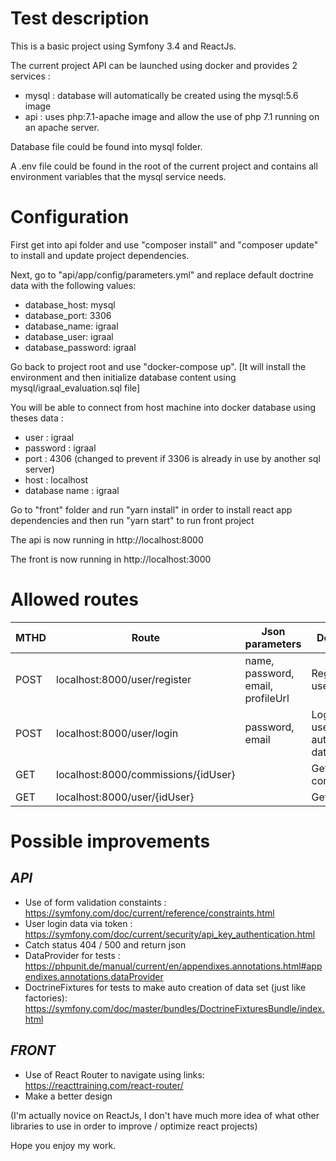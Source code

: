 # Test description

This is a basic project using Symfony 3.4 and ReactJs.

The current project API can be launched using docker and provides 2 services :

- mysql : database will automatically be created using the mysql:5.6 image
- api : uses php:7.1-apache image and allow the use of php 7.1 running on an apache server.


Database file could be found into mysql folder.

A .env file could be found in the root of the current project and contains all environment variables that the mysql service needs.

# Configuration

First get into api folder and use "composer install" and "composer update" to install and update project dependencies.

Next, go to "api/app/config/parameters.yml" and replace default doctrine data with the following values:
- database_host: mysql
- database_port: 3306
- database_name: igraal
- database_user: igraal
- database_password: igraal

Go back to project root and use "docker-compose up". [It will install the environment and then initialize database content using mysql/igraal_evaluation.sql file]

You will be able to connect from host machine into docker database using theses data :

- user : igraal
- password : igraal
- port : 4306 (changed to prevent if 3306 is already in use by another sql server)
- host : localhost
- database name : igraal

Go to "front" folder and run "yarn install" in order to install react app dependencies and then run "yarn start" to run front project

The api is now running in http://localhost:8000

The front is now running in http://localhost:3000

# Allowed routes

| MTHD | Route                               | Json parameters                   | Description                         |
|------|-------------------------------------|-----------------------------------|-------------------------------------|
| POST | localhost:8000/user/register        | name, password, email, profileUrl | Register an user                    |
| POST | localhost:8000/user/login           | password, email                   | Login with user authentication data |
| GET  | localhost:8000/commissions/{idUser} |                                   | Get user commissions                |
| GET  | localhost:8000/user/{idUser}        |                                   | Get user data                       |

# Possible improvements

*API*
---

- Use of form validation constaints : https://symfony.com/doc/current/reference/constraints.html
- User login data via token : https://symfony.com/doc/current/security/api_key_authentication.html
- Catch status 404 / 500 and return json
- DataProvider for tests : https://phpunit.de/manual/current/en/appendixes.annotations.html#appendixes.annotations.dataProvider
- DoctrineFixtures for tests to make auto creation of data set (just like factories): https://symfony.com/doc/master/bundles/DoctrineFixturesBundle/index.html

*FRONT*
-----

- Use of React Router to navigate using links: https://reacttraining.com/react-router/
- Make a better design

(I'm actually novice on ReactJs, I don't have much more idea of what other libraries to use in order to improve / optimize react projects)

Hope you enjoy my work.
